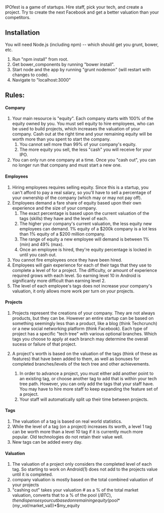 IPOfest is a game of startups. Hire staff, pick your tech, and create a project. Try to create the next Facebook and get a better valuation than your competitors.

## Installation

You will need Node.js (including npm) -- which should get you grunt, bower, etc.

1. Run "npm install" from root.
2. Get bower_components by running "bower install".
3. Start node and the app by running "grunt nodemon" (will restart with changes to code).
4. Navigate to "localhost:3000"

## Rules:

#### Company
    
1. Your main resource is "equity". Each company starts with 100% of the equity owned by you. You must sell equity to hire employees, who can be used to build projects, which increases the valuation of your company. Cash out at the right time and your remaining equity will be worth more than you spent to start the company. 
    1. You cannot sell more than 99% of your company's equity.
    2. The more equity you sell, the less "cash" you will receive for your IPO.
2. You can only run one company at a time. Once you "cash out", you can no longer run that company and must start a new one.

#### Employees
    
1. Hiring employees requires selling equity. Since this is a startup, you can't afford to pay a real salary, so you'll have to sell a percentage of your ownership of the company (which may or may not pay off).
2. Employees demand a fare share of equity based upon their own experience and the size of your company. 
    1. The exact percentage is based upon the current valuation of the tags (skills) they have and the level of each.
    2. The higher your company's current valuation, the less equity new employees can demand. 1% equity of a $200k company is a lot less than 1% equity of a $200 million company.
    3. The range of equity a new employee will demand is between 1% (min) and 49% (max).
    4. Once an employee is hired, they're equity percentage is locked in until you cash out.
3. You cannot fire employees once they have been hired.
4. Employees will gain experience for each of their tags that they use to complete a level of for a project. The difficulty, or amount of experience required grows with each level. So earning level 10 in Android is significanty more difficult than earning level 2.
5. The level of each employee's tags does not increase your company's valuation, it only allows more work per turn on your projects.

#### Projects
    
1. Projects represent the creations of your company. They are not always products, but they can be. However an entire startup can be based on something seemingly less than a product, like a blog (think Techcrunch) or a new social networking platform (think Facebook). Each type of project has a specific "tech tree" with various optional branches. Which tags you choose to apply at each branch may determine the overall sucess or failure of that project.

2. A project's worth is based on the valuation of the tags (think of these as features) that have been added to them, as well as bonuses for completed branches/levels of the tech tree and other achievements.

    1. In order to advance a project, you must either add another point to an existing tag, or choose another tag to add that is within your tech tree path. However, you can only add the tags that your staff have. You may have to hire more staff to keep expanding the feature set of a project.    
    3. Your staff will automatically split up their time between projects.

#### Tags
    
1. The valuation of a tag is based on real world statistics.
2. While the level of a tag (on a project) increases its worth, a level 1 tag can be worth more than a level 10 tag if it is currently much more popular. Old technologies do not retain their value well.
3. New tags can be added every day.

#### Valuation
    
1. The valuation of a project only considers the completed level of each tag. So starting to work on Android(1) does not add to the projects value until it is completed.
2. company valuation is mostly based on the total combined valuation of your projects
3. "cashing out" takes your valuation # as a % of the total market valuation, converts that to a % of the pool ($/BTC), then dispenses your cut based on remaining equity ($pool\*($my\_val/$market\_val))\*$my_equity